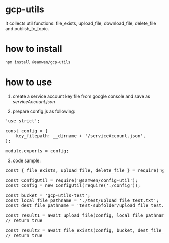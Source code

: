 # gcp-utils

It collects util functions: file_exists, upload_file, download_file, delete_file and publish_to_topic.

# how to install

    npm install @samwen/gcp-utils

# how to use

1. create a service account key file from google console and save as *serviceAccount.json*

2. prepare config.js as following:

<pre>
'use strict';

const config = {
    key_filepath: __dirname + '/serviceAccount.json',
};

module.exports = config;
</pre>

3. code sample:

<pre>
const { file_exists, upload_file, delete_file } = require('@samwen/gpc-utils');

const ConfigUtil = require('@samwen/config-util');
const config = new ConfigUtil(require('./config'));

const bucket = 'gcp-utils-test';
const local_file_pathname = './test/upload_file_test.txt';
const dest_file_pathname = 'test-subfolder/upload_file_test.txt';

const result1 = await upload_file(config, local_file_pathname, bucket, dest_file_pathname);
// return true

const result2 = await file_exists(config, bucket, dest_file_pathname);
// return true

</pre>